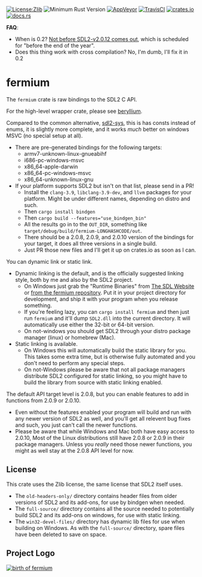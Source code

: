 [![License:Zlib](https://img.shields.io/badge/License-Zlib-brightgreen.svg)](https://opensource.org/licenses/Zlib)
![Minimum Rust Version](https://img.shields.io/badge/Min%20Rust-1.33-green.svg)
[![AppVeyor](https://ci.appveyor.com/api/projects/status/lqvi8qbjayf35v8m/branch/master?svg=true)](https://ci.appveyor.com/project/Lokathor/fermium/branch/master)
[![TravisCI](https://travis-ci.org/Lokathor/fermium.svg?branch=master)](https://travis-ci.org/Lokathor/fermium)
[![crates.io](https://img.shields.io/crates/v/fermium.svg)](https://crates.io/crates/fermium)
[![docs.rs](https://docs.rs/fermium/badge.svg)](https://docs.rs/fermium/)

**FAQ**:
* When is 0.2? [Not before SDL2-v2.0.12 comes out](https://libsdl.org/next.php), which is scheduled for "before the end of the year".
* Does this thing work with cross compilation? No, I'm dumb, I'll fix it in 0.2

# fermium

The `fermium` crate is raw bindings to the SDL2 C API.

For the high-level wrapper crate, please see [beryllium](https://github.com/Lokathor/beryllium).

Compared to the common alternative,
[sdl2-sys](https://crates.io/crates/sdl2-sys), this is has consts instead of
enums, it is slightly more complete, and it works _much_ better on windows MSVC
(no special setup at all).

* There are pre-generated bindings for the following targets:
  * armv7-unknown-linux-gnueabihf
  * i686-pc-windows-msvc
  * x86_64-apple-darwin
  * x86_64-pc-windows-msvc
  * x86_64-unknown-linux-gnu
* If your platform supports SDL2 but isn't on that list, please send in a PR!
  * Install the `clang-3.9`, `libclang-3.9-dev`, and `llvm` packages for your
    platform. Might be under different names, depending on distro and such.
  * Then `cargo install bindgen`
  * Then `cargo build --features="use_bindgen_bin"`
  * All the results go in to the `OUT_DIR`, something like
    `target/debug/build/fermium-LONGHASHCODE/out`.
  * There should be a 2.0.8, 2.0.9, and 2.0.10 version of the bindings for your
    target, it does all three versions in a single build. 
  * Just PR those new files and I'll get it up on crates.io as soon as I can.

You can dynamic link or static link.

* Dynamic linking is the default, and is the officially suggested linking style,
  both by me and also by the SDL2 project.
  * On Windows just grab the "Runtime Binaries" from [The SDL
    Website](https://libsdl.org/download-2.0.php) or [from the fermium
    repository](https://github.com/Lokathor/fermium/blob/master/win32-devel-files/VC/lib/x64).
    Put it in your project directory for development, and ship it with your
    program when you release something.
  * If you're feeling lazy, you can `cargo install fermium` and then just run
    `fermium` and it'll dump `SDL2.dll` into the current directory. It will automatically use either the 32-bit or 64-bit version.
  * On not-windows you should get SDL2 through your distro package manager
    (linux) or homebrew (Mac).
* Static linking is available.
  * On Windows this will automatically build the static library for you. This
    takes some extra time, but is otherwise fully automated and you don't need
    to perform any special steps.
  * On not-Windows please be aware that not all package managers distribute SDL2
    configured for static linking, so you might have to build the library from
    source with static linking enabled.

The default API target level is 2.0.8, but you can enable features to add in
functions from 2.0.9 or 2.0.10.

* Even without the features enabled your program will build and run with any
  newer version of SDL2 as well, and you'll get all relevent bug fixes and such,
  you just can't call the newer functions.
* Please be aware that while Windows and Mac both have easy access to 2.0.10,
  Most of the Linux distributions still have 2.0.8 or 2.0.9 in their package
  managers. Unless you _really_ need those newer functions, you might as well
  stay at the 2.0.8 API level for now.

## License

This crate uses the Zlib license, the same license that SDL2 itself uses.

* The `old-headers-only/` directory contains header files from older versions of
  SDL2 and its add-ons, for use by bindgen when needed.
* The `full-source/` directory contains all the source needed to potentially
  build SDL2 and its add-ons on windows, for use with static linking.
* The `win32-devel-files/` directory has dynamic lib files for use when building
  on Windows. As with the `full-source/` directory, spare files have been
  deleted to save on space.

## Project Logo

[![birth of fermium](https://upload.wikimedia.org/wikipedia/commons/5/58/Ivy_Mike_-_mushroom_cloud.jpg)](https://en.wikipedia.org/wiki/Fermium)
